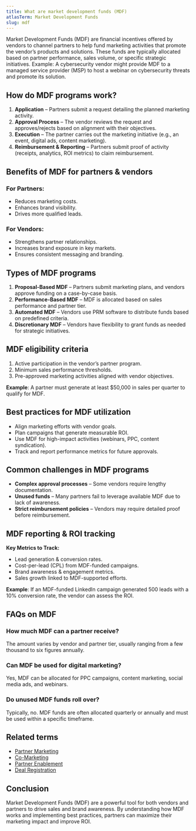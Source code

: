 ```yaml
---
title: What are market development funds (MDF)
atlasTerm: Market Development Funds
slug: mdf
---
```


Market Development Funds (MDF) are financial incentives offered by vendors to channel partners to
help fund marketing activities that promote the vendor’s products and solutions. These funds are
typically allocated based on partner performance, sales volume, or specific strategic initiatives.
Example: A cybersecurity vendor might provide MDF to a managed service provider (MSP) to host a
webinar on cybersecurity threats and promote its solution.

How do MDF programs work?
---

1.  **Application** – Partners submit a request detailing the planned marketing activity.
2.  **Approval Process** – The vendor reviews the request and approves/rejects based on alignment
    with their objectives.
3.  **Execution** – The partner carries out the marketing initiative (e.g., an event, digital ads,
    content marketing).
4.  **Reimbursement & Reporting** – Partners submit proof of activity (receipts, analytics, ROI
    metrics) to claim reimbursement.

Benefits of MDF for partners & vendors
---

### For Partners:

- Reduces marketing costs.
- Enhances brand visibility.
- Drives more qualified leads.

### For Vendors:

- Strengthens partner relationships.
- Increases brand exposure in key markets.
- Ensures consistent messaging and branding.

Types of MDF programs
---

1.  **Proposal-Based MDF** – Partners submit marketing plans, and vendors approve funding on a
    case-by-case basis.
2.  **Performance-Based MDF** – MDF is allocated based on sales performance and partner tier.
3.  **Automated MDF** – Vendors use PRM software to distribute funds based on predefined criteria.
4.  **Discretionary MDF** – Vendors have flexibility to grant funds as needed for strategic
    initiatives.

MDF eligibility criteria
---

1.  Active participation in the vendor’s partner program.
2.  Minimum sales performance thresholds.
3.  Pre-approved marketing activities aligned with vendor objectives.

**Example**: A partner must generate at least $50,000 in sales per quarter to qualify for MDF.

Best practices for MDF utilization
---

- Align marketing efforts with vendor goals.
- Plan campaigns that generate measurable ROI.
- Use MDF for high-impact activities (webinars, PPC, content syndication).
- Track and report performance metrics for future approvals.

Common challenges in MDF programs
---

- **Complex approval processes** – Some vendors require lengthy documentation.
- **Unused funds** – Many partners fail to leverage available MDF due to lack of awareness.
- **Strict reimbursement policies** – Vendors may require detailed proof before reimbursement.

MDF reporting & ROI tracking
---

**Key Metrics to Track:**

- Lead generation & conversion rates.
- Cost-per-lead (CPL) from MDF-funded campaigns.
- Brand awareness & engagement metrics.
- Sales growth linked to MDF-supported efforts.

**Example**: If an MDF-funded LinkedIn campaign generated 500 leads with a 10% conversion rate, the
vendor can assess the ROI.

FAQs on MDF
---

### How much MDF can a partner receive?

The amount varies by vendor and partner tier, usually ranging from a few thousand to six figures
annually.

### Can MDF be used for digital marketing?

Yes, MDF can be allocated for PPC campaigns, content marketing, social media ads, and webinars.

### Do unused MDF funds roll over?

Typically, no. MDF funds are often allocated quarterly or annually and must be used within a
specific timeframe.

Related terms
---

- [Partner Marketing](#)
- [Co-Marketing](#)
- [Partner Enablement](#)
- [Deal Registration](#)

Conclusion
---

Market Development Funds (MDF) are a powerful tool for both vendors and partners to drive sales and
brand awareness. By understanding how MDF works and implementing best practices, partners can
maximize their marketing impact and improve ROI.
